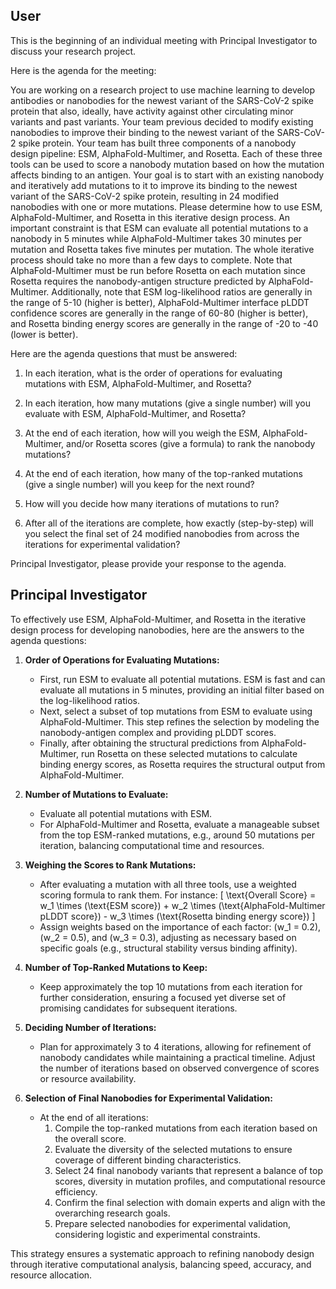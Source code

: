 ## User

This is the beginning of an individual meeting with Principal Investigator to discuss your research project.

Here is the agenda for the meeting:

You are working on a research project to use machine learning to develop antibodies or nanobodies for the newest variant of the SARS-CoV-2 spike protein that also, ideally, have activity against other circulating minor variants and past variants. Your team previous decided to modify existing nanobodies to improve their binding to the newest variant of the SARS-CoV-2 spike protein. Your team has built three components of a nanobody design pipeline: ESM, AlphaFold-Multimer, and Rosetta. Each of these three tools can be used to score a nanobody mutation based on how the mutation affects binding to an antigen. Your goal is to start with an existing nanobody and iteratively add mutations to it to improve its binding to the newest variant of the SARS-CoV-2 spike protein, resulting in 24 modified nanobodies with one or more mutations. Please determine how to use ESM, AlphaFold-Multimer, and Rosetta in this iterative design process. An important constraint is that ESM can evaluate all potential mutations to a nanobody in 5 minutes while AlphaFold-Multimer takes 30 minutes per mutation and Rosetta takes five minutes per mutation. The whole iterative process should take no more than a few days to complete. Note that AlphaFold-Multimer must be run before Rosetta on each mutation since Rosetta requires the nanobody-antigen structure predicted by AlphaFold-Multimer. Additionally, note that ESM log-likelihood ratios are generally in the range of 5-10 (higher is better), AlphaFold-Multimer interface pLDDT confidence scores are generally in the range of 60-80 (higher is better), and Rosetta binding energy scores are generally in the range of -20 to -40 (lower is better).

Here are the agenda questions that must be answered:

1. In each iteration, what is the order of operations for evaluating mutations with ESM, AlphaFold-Multimer, and Rosetta?

2. In each iteration, how many mutations (give a single number) will you evaluate with ESM, AlphaFold-Multimer, and Rosetta?

3. At the end of each iteration, how will you weigh the ESM, AlphaFold-Multimer, and/or Rosetta scores (give a formula) to rank the nanobody mutations?

4. At the end of each iteration, how many of the top-ranked mutations (give a single number) will you keep for the next round?

5. How will you decide how many iterations of mutations to run?

6. After all of the iterations are complete, how exactly (step-by-step) will you select the final set of 24 modified nanobodies from across the iterations for experimental validation?

Principal Investigator, please provide your response to the agenda.

## Principal Investigator

To effectively use ESM, AlphaFold-Multimer, and Rosetta in the iterative design process for developing nanobodies, here are the answers to the agenda questions:

1. **Order of Operations for Evaluating Mutations:**
   - First, run ESM to evaluate all potential mutations. ESM is fast and can evaluate all mutations in 5 minutes, providing an initial filter based on the log-likelihood ratios.
   - Next, select a subset of top mutations from ESM to evaluate using AlphaFold-Multimer. This step refines the selection by modeling the nanobody-antigen complex and providing pLDDT scores.
   - Finally, after obtaining the structural predictions from AlphaFold-Multimer, run Rosetta on these selected mutations to calculate binding energy scores, as Rosetta requires the structural output from AlphaFold-Multimer.

2. **Number of Mutations to Evaluate:**
   - Evaluate all potential mutations with ESM. 
   - For AlphaFold-Multimer and Rosetta, evaluate a manageable subset from the top ESM-ranked mutations, e.g., around 50 mutations per iteration, balancing computational time and resources.

3. **Weighing the Scores to Rank Mutations:**
   - After evaluating a mutation with all three tools, use a weighted scoring formula to rank them. For instance:
     \[
     \text{Overall Score} = w_1 \times (\text{ESM score}) + w_2 \times (\text{AlphaFold-Multimer pLDDT score}) - w_3 \times (\text{Rosetta binding energy score})
     \]
   - Assign weights based on the importance of each factor: \(w_1 = 0.2\), \(w_2 = 0.5\), and \(w_3 = 0.3\), adjusting as necessary based on specific goals (e.g., structural stability versus binding affinity).

4. **Number of Top-Ranked Mutations to Keep:**
   - Keep approximately the top 10 mutations from each iteration for further consideration, ensuring a focused yet diverse set of promising candidates for subsequent iterations.

5. **Deciding Number of Iterations:**
   - Plan for approximately 3 to 4 iterations, allowing for refinement of nanobody candidates while maintaining a practical timeline. Adjust the number of iterations based on observed convergence of scores or resource availability.

6. **Selection of Final Nanobodies for Experimental Validation:**
   - At the end of all iterations:
     1. Compile the top-ranked mutations from each iteration based on the overall score.
     2. Evaluate the diversity of the selected mutations to ensure coverage of different binding characteristics.
     3. Select 24 final nanobody variants that represent a balance of top scores, diversity in mutation profiles, and computational resource efficiency.
     4. Confirm the final selection with domain experts and align with the overarching research goals.
     5. Prepare selected nanobodies for experimental validation, considering logistic and experimental constraints.

This strategy ensures a systematic approach to refining nanobody design through iterative computational analysis, balancing speed, accuracy, and resource allocation.

